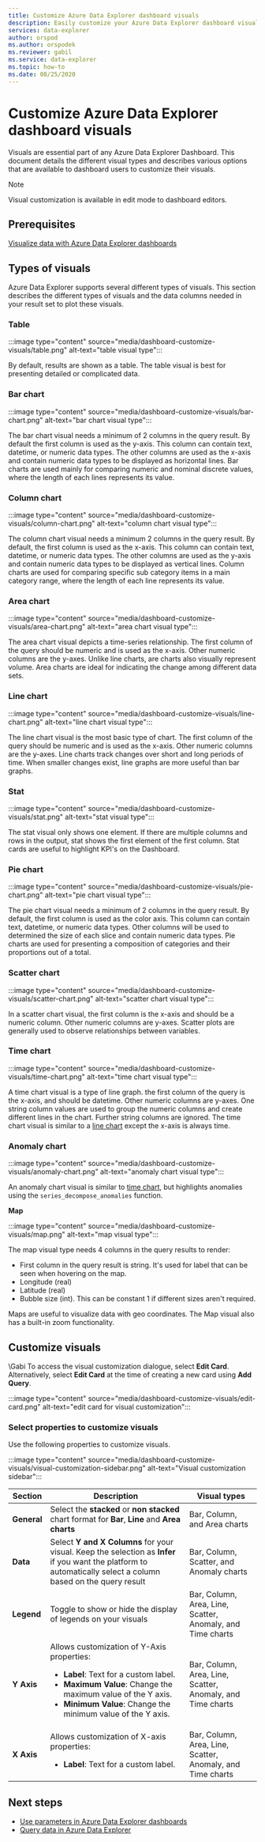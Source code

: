 ```yaml
---
title: Customize Azure Data Explorer dashboard visuals
description: Easily customize your Azure Data Explorer dashboard visuals
services: data-explorer
author: orspod
ms.author: orspodek
ms.reviewer: gabil
ms.service: data-explorer
ms.topic: how-to
ms.date: 08/25/2020
---
```


# Customize Azure Data Explorer dashboard visuals

Visuals are essential part of any Azure Data Explorer Dashboard. This document details the different visual types and describes various options that are available to dashboard users to customize their visuals.

> [!NOTE]
> Visual customization is available in edit mode to dashboard editors.

## Prerequisites

[Visualize data with Azure Data Explorer dashboards](azure-data-explorer-dashboards.md)

## Types of visuals

Azure Data Explorer supports several different types of visuals. This section describes the different types of visuals and the data columns needed in your result set to plot these visuals.

### Table

:::image type="content" source="media/dashboard-customize-visuals/table.png" alt-text="table visual type":::

By default, results are shown as a table. The table visual is best for presenting detailed or complicated data.

### Bar chart

:::image type="content" source="media/dashboard-customize-visuals/bar-chart.png" alt-text="bar chart visual type":::

The bar chart visual needs a minimum of 2 columns in the query result. By default the first column is used as the y-axis. This column can contain text, datetime, or numeric data types. The other columns are used as the x-axis and contain numeric data types to be displayed as horizontal lines. Bar charts are used mainly for comparing numeric and nominal discrete values, where the length of each lines represents its value.

### Column chart

:::image type="content" source="media/dashboard-customize-visuals/column-chart.png" alt-text="column chart visual type":::

The column chart visual needs a minimum 2 columns in the query result. By default, the first column is used as the x-axis. This column can contain text, datetime, or numeric data types. The other columns are used as the y-axis and contain numeric data types to be displayed as vertical lines. Column charts are used for comparing specific sub category items in a main category range, where the length of each line represents its value.

### Area chart

:::image type="content" source="media/dashboard-customize-visuals/area-chart.png" alt-text="area chart visual type":::

The area chart visual depicts a time-series relationship. The first column of the query should be numeric and is used as the x-axis. Other numeric columns are the y-axes. Unlike line charts, are charts also visually represent volume. Area charts are ideal for indicating the change among different data sets.

### Line chart

:::image type="content" source="media/dashboard-customize-visuals/line-chart.png" alt-text="line chart visual type":::

The line chart visual is the most basic type of chart. The first column of the query should be numeric and is used as the x-axis. Other numeric columns are the y-axes. Line charts track changes over short and long periods of time. When smaller changes exist, line graphs are more useful than bar graphs.

### Stat

:::image type="content" source="media/dashboard-customize-visuals/stat.png" alt-text="stat visual type":::

The stat visual only shows one element. If there are multiple columns and rows in the output, stat shows the first element of the first column. Stat cards are useful to highlight KPI's on the Dashboard.

### Pie chart

:::image type="content" source="media/dashboard-customize-visuals/pie-chart.png" alt-text="pie chart visual type":::

The pie chart visual needs a minimum of 2 columns in the query result. By default, the first column is used as the color axis. This column can contain text, datetime, or numeric data types. Other columns will be used to determined the size of each slice and contain numeric data types. Pie charts are used for presenting a composition of categories and their proportions out of a total.

### Scatter chart

:::image type="content" source="media/dashboard-customize-visuals/scatter-chart.png" alt-text="scatter chart visual type":::

In a scatter chart visual, the first column is the x-axis and should be a numeric column. Other numeric columns are y-axes. Scatter plots are generally used to observe relationships between variables.

### Time chart 

:::image type="content" source="media/dashboard-customize-visuals/time-chart.png" alt-text="time chart visual type":::

A time chart visual is a type of line graph. the first column of the query is the x-axis, and should be datetime. Other numeric columns are y-axes. One string column values are used to group the numeric columns and create different lines in the chart. Further string columns are ignored. The time chart visual is similar to a [line chart](#line-chart) except the x-axis is always time.

### Anomaly chart 

:::image type="content" source="media/dashboard-customize-visuals/anomaly-chart.png" alt-text="anomaly chart visual type":::

An anomaly chart visual is similar to [time chart](#time-chart), but highlights anomalies using the `series_decompose_anomalies` function.

**Map**

:::image type="content" source="media/dashboard-customize-visuals/map.png" alt-text="map visual type":::

The map visual type needs 4 columns in the query results to render:
* First column in the query result is string. It's used for label that can be seen when hovering on the map.
* Longitude (real)
* Latitude (real)
* Bubble size (int). This can be constant 1 if different sizes aren't required.

Maps are useful to visualize data with geo coordinates. The Map visual also has a built-in zoom functionality.

## Customize visuals

\\Gabi
To access the visual customization dialogue, select **Edit Card**. Alternatively, select **Edit Card** at the time of creating a new card using **Add Query**.

:::image type="content" source="media/dashboard-customize-visuals/edit-card.png" alt-text="edit card for visual customization":::

### Select properties to customize visuals

Use the following properties to customize visuals.

:::image type="content" source="media/dashboard-customize-visuals/visual-customization-sidebar.png" alt-text="Visual customization sidebar":::

|Section  |Description | Visual types
|---------|---------|-----|
|**General**    |    Select the **stacked** or **non stacked** chart format for **Bar**, **Line** and **Area charts**   | Bar, Column, and Area charts |
|**Data**    |   Select **Y and X Columns** for your visual. Keep the selection as **Infer** if you want the platform to automatically select a column based on the query result    |Bar, Column, Scatter, and Anomaly charts|
|**Legend**    |   Toggle to show or hide the display of legends on your visuals   |Bar, Column, Area, Line, Scatter, Anomaly, and Time charts |
|**Y Axis**     |   Allows customization of Y-Axis properties: <ul><li>**Label**: Text for a custom label. </li><li>**Maximum Value**: Change the maximum value of the Y axis.  </li><li>**Minimum Value**: Change the minimum value of the Y axis.  </li></ul>      |Bar, Column, Area, Line, Scatter, Anomaly, and Time charts |
|**X Axis**     |    Allows customization of X-axis properties: <ul><li>**Label**: Text for a custom label. </li>     | Bar, Column, Area, Line, Scatter, Anomaly, and Time charts|

## Next steps

* [Use parameters in Azure Data Explorer dashboards](dashboard-parameters.md)
* [Query data in Azure Data Explorer](web-query-data.md) 